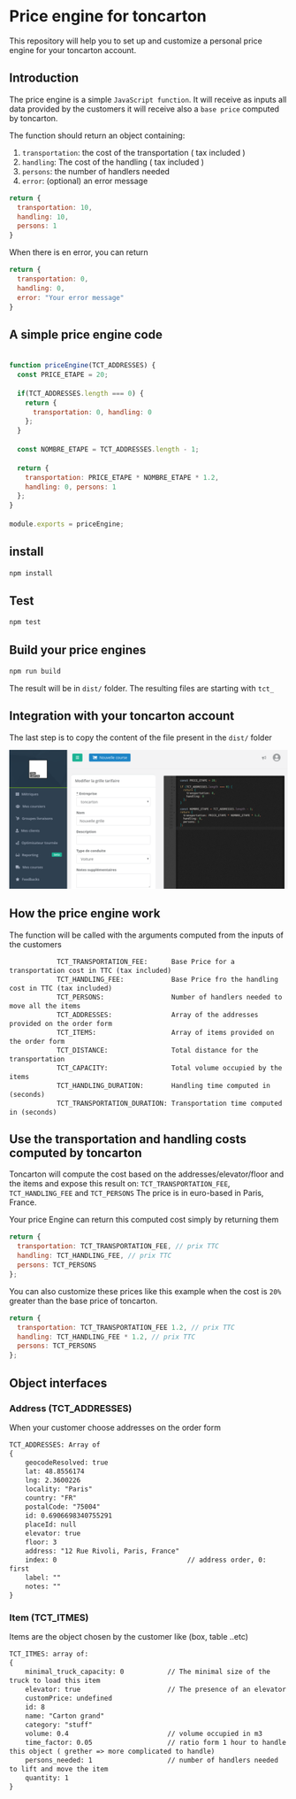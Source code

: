 # Price engine for toncarton

This repository will help you to set up and customize a personal price engine for your toncarton account.

## Introduction
The price engine is a simple `JavaScript function`.
It will receive as inputs all data provided by the customers
it will receive also a `base price` computed by toncarton.

The function should return an object containing:
1. `transportation`: the cost of the transportation ( tax included )
2. `handling`: The cost of the handling ( tax included )
3. `persons`: the number of handlers needed
4. `error`: (optional) an error message

```javascript
return {
  transportation: 10,
  handling: 10,
  persons: 1
}
```

When there is en error, you can return

```javascript
return {
  transportation: 0,
  handling: 0,
  error: "Your error message"
}
```

## A simple price engine code

```javascript

function priceEngine(TCT_ADDRESSES) {
  const PRICE_ETAPE = 20;

  if(TCT_ADDRESSES.length === 0) {
    return {
      transportation: 0, handling: 0
    };
  }

  const NOMBRE_ETAPE = TCT_ADDRESSES.length - 1;

  return {
    transportation: PRICE_ETAPE * NOMBRE_ETAPE * 1.2,
    handling: 0, persons: 1
  };
}

module.exports = priceEngine;
```

## install

```bash
npm install
```

## Test
```bash
npm test
```
## Build your price engines
```bash
npm run build
```

The result will be in `dist/` folder.
The resulting files are starting with `tct_`

## Integration with your toncarton account
The last step is to copy the content of the file present in the `dist/` folder

![Image of toncarton price engine panel](/doc/images/tct_copy_engine.png)


## How the price engine work
The function will be called with the arguments computed from the inputs of the customers
```
            TCT_TRANSPORTATION_FEE:      Base Price for a transportation cost in TTC (tax included)
            TCT_HANDLING_FEE:            Base Price fro the handling cost in TTC (tax included)
            TCT_PERSONS:                 Number of handlers needed to move all the items
            TCT_ADDRESSES:               Array of the addresses provided on the order form
            TCT_ITEMS:                   Array of items provided on the order form
            TCT_DISTANCE:                Total distance for the transportation
            TCT_CAPACITY:                Total volume occupied by the items
            TCT_HANDLING_DURATION:       Handling time computed in (seconds)
            TCT_TRANSPORTATION_DURATION: Transportation time computed in (seconds)
```

## Use the transportation and handling costs computed by toncarton
Toncarton will compute the cost based on the addresses/elevator/floor and the items and expose this result on:
`TCT_TRANSPORTATION_FEE`, `TCT_HANDLING_FEE` and `TCT_PERSONS`
The price is in euro-based in Paris, France.

Your price Engine can return this computed cost simply by returning them
```javascript
return {
  transportation: TCT_TRANSPORTATION_FEE, // prix TTC
  handling: TCT_HANDLING_FEE, // prix TTC
  persons: TCT_PERSONS
};
```

You can also customize these prices like this example when the cost is `20%` greater than the base price of toncarton.

```javascript
return {
  transportation: TCT_TRANSPORTATION_FEE 1.2, // prix TTC
  handling: TCT_HANDLING_FEE * 1.2, // prix TTC
  persons: TCT_PERSONS
};
```

## Object interfaces

### Address (TCT_ADDRESSES)

When your customer choose addresses on the order form

```
TCT_ADDRESSES: Array of
{
    geocodeResolved: true
    lat: 48.8556174
    lng: 2.3600226
    locality: "Paris"
    country: "FR"
    postalCode: "75004"
    id: 0.6906698340755291
    placeId: null
    elevator: true  
    floor: 3  
    address: "12 Rue Rivoli, Paris, France"
    index: 0                                 // address order, 0: first
    label: ""
    notes: ""
}

```

### Item (TCT_ITMES)

Items are the object chosen by the customer like (box, table ..etc)

```
TCT_ITMES: array of:
{
    minimal_truck_capacity: 0           // The minimal size of the truck to load this item
    elevator: true                      // The presence of an elevator
    customPrice: undefined
    id: 8
    name: "Carton grand"
    category: "stuff"
    volume: 0.4                         // volume occupied in m3
    time_factor: 0.05                   // ratio form 1 hour to handle this object ( grether => more complicated to handle)
    persons_needed: 1                   // number of handlers needed to lift and move the item
    quantity: 1
}
```
